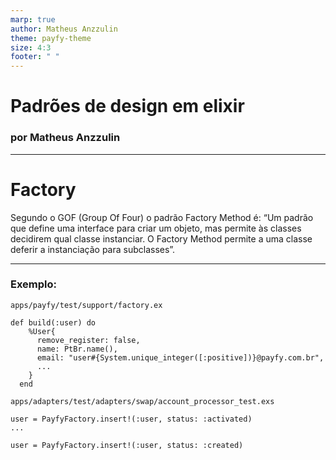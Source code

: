 ```yaml
---
marp: true
author: Matheus Anzzulin
theme: payfy-theme
size: 4:3
footer: " "
---
```

<!-- _class: lead -->
# Padrões de design em elixir
### por Matheus Anzzulin
---

# Factory
Segundo o GOF (Group Of Four) o padrão Factory Method é: “Um padrão que define uma interface para criar um objeto, mas permite às classes decidirem qual classe instanciar. O Factory Method permite a uma classe deferir a instanciação para subclasses”.

---
### Exemplo:

```
apps/payfy/test/support/factory.ex

def build(:user) do
    %User{
      remove_register: false,
      name: PtBr.name(),
      email: "user#{System.unique_integer([:positive])}@payfy.com.br",
      ...
    }
  end

```

```
apps/adapters/test/adapters/swap/account_processor_test.exs

user = PayfyFactory.insert!(:user, status: :activated)
...

user = PayfyFactory.insert!(:user, status: :created)
```
